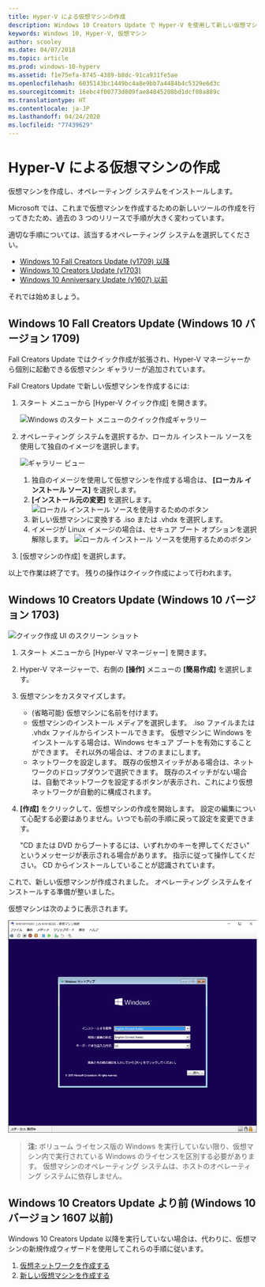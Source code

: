 ```yaml
---
title: Hyper-V による仮想マシンの作成
description: Windows 10 Creators Update で Hyper-V を使用して新しい仮想マシンを作成する
keywords: Windows 10, Hyper-V, 仮想マシン
author: scooley
ms.date: 04/07/2018
ms.topic: article
ms.prod: windows-10-hyperv
ms.assetid: f1e75efa-8745-4389-b8dc-91ca931fe5ae
ms.openlocfilehash: 6035143bc1449bc4a8e9bb7a4484b4c5329e6d3c
ms.sourcegitcommit: 16ebc4f00773d809fae84845208bd1dcf08a889c
ms.translationtype: HT
ms.contentlocale: ja-JP
ms.lasthandoff: 04/24/2020
ms.locfileid: "77439629"
---
```

# <a name="create-a-virtual-machine-with-hyper-v"></a>Hyper-V による仮想マシンの作成

仮想マシンを作成し、オペレーティング システムをインストールします。

Microsoft では、これまで仮想マシンを作成するための新しいツールの作成を行ってきたため、過去の 3 つのリリースで手順が大きく変わっています。

適切な手順については、該当するオペレーティング システムを選択してください。

* [Windows 10 Fall Creators Update (v1709) 以降](quick-create-virtual-machine.md#windows-10-fall-creators-update-windows-10-version-1709)
* [Windows 10 Creators Update (v1703)](quick-create-virtual-machine.md#windows-10-creators-update-windows-10-version-1703)
* [Windows 10 Anniversary Update (v1607) 以前](quick-create-virtual-machine.md#before-windows-10-creators-update-windows-10-version-1607-and-earlier)

それでは始めましょう。

## <a name="windows-10-fall-creators-update-windows-10-version-1709"></a>Windows 10 Fall Creators Update (Windows 10 バージョン 1709)

Fall Creators Update ではクイック作成が拡張され、Hyper-V マネージャーから個別に起動できる仮想マシン ギャラリーが追加されています。

Fall Creators Update で新しい仮想マシンを作成するには:

1. スタート メニューから [Hyper-V クイック作成] を開きます。

    ![Windows のスタート メニューのクイック作成ギャラリー](media/quick-create-start-menu.png)

1. オペレーティング システムを選択するか、ローカル インストール ソースを使用して独自のイメージを選択します。

    ![ギャラリー ビュー](media/vmgallery.png)

    1. 独自のイメージを使用して仮想マシンを作成する場合は、 **[ローカル インストール ソース]** を選択します。
    1. **[インストール元の変更]** を選択します。
      ![ローカル インストール ソースを使用するためのボタン](media/change-source.png)
    1. 新しい仮想マシンに変換する .iso または .vhdx を選択します。
    1. イメージが Linux イメージの場合は、セキュア ブート オプションを選択解除します。
      ![ローカル インストール ソースを使用するためのボタン](media/toggle-secure-boot.png)

1. [仮想マシンの作成] を選択します。

以上で作業は終了です。  残りの操作はクイック作成によって行われます。

## <a name="windows-10-creators-update-windows-10-version-1703"></a>Windows 10 Creators Update (Windows 10 バージョン 1703)

![クイック作成 UI のスクリーン ショット](media/quickcreatesteps_inked.jpg)

1. スタート メニューから [Hyper-V マネージャー] を開きます。

1. Hyper-V マネージャーで、右側の **[操作]** メニューの **[簡易作成]** を選択します。

1. 仮想マシンをカスタマイズします。

    * (省略可能) 仮想マシンに名前を付けます。
    * 仮想マシンのインストール メディアを選択します。 .iso ファイルまたは .vhdx ファイルからインストールできます。
    仮想マシンに Windows をインストールする場合は、Windows セキュア ブートを有効にすることができます。 それ以外の場合は、オフのままにします。
    * ネットワークを設定します。
    既存の仮想スイッチがある場合は、ネットワークのドロップダウンで選択できます。 既存のスイッチがない場合は、自動でネットワークを設定するボタンが表示され、これにより仮想ネットワークが自動的に構成されます。

1. **[作成]** をクリックして、仮想マシンの作成を開始します。 設定の編集について心配する必要はありません。いつでも前の手順に戻って設定を変更できます。

    "CD または DVD からブートするには、いずれかのキーを押してください" というメッセージが表示される場合があります。 指示に従って操作してください。  CD からインストールしていることが認識されています。

これで、新しい仮想マシンが作成されました。  オペレーティング システムをインストールする準備が整いました。

仮想マシンは次のように表示されます。

![仮想マシンの開始画面](media/OSDeploy_upd.png)

> **注:** ボリューム ライセンス版の Windows を実行していない限り、仮想マシン内で実行されている Windows のライセンスを区別する必要があります。 仮想マシンのオペレーティング システムは、ホストのオペレーティング システムに依存しません。

## <a name="before-windows-10-creators-update-windows-10-version-1607-and-earlier"></a>Windows 10 Creators Update より前 (Windows 10 バージョン 1607 以前)

Windows 10 Creators Update 以降を実行していない場合は、代わりに、仮想マシンの新規作成ウィザードを使用してこれらの手順に従います。

1. [仮想ネットワークを作成する](connect-to-network.md)
1. [新しい仮想マシンを作成する](create-virtual-machine.md)

